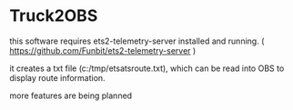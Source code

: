 # Truck2OBS
this software requires ets2-telemetry-server installed and running.  ( https://github.com/Funbit/ets2-telemetry-server )

it creates a txt file (c:/tmp/etsatsroute.txt), which can be read into OBS to display route information. 

more features are being planned
